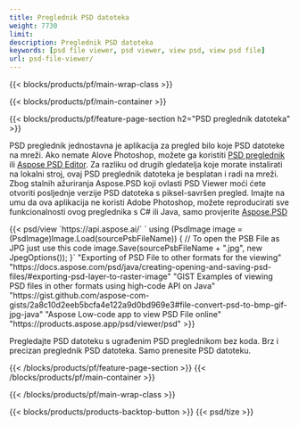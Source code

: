 ```yaml
---
title: Preglednik PSD datoteka
weight: 7730
limit: 
description: Preglednik PSD datoteka
keywords: [psd file viewer, psd viewer, view psd, view psd file]
url: psd-file-viewer/
---
```


{{< blocks/products/pf/main-wrap-class >}}

{{< blocks/products/pf/main-container >}}

{{< blocks/products/pf/feature-page-section h2="PSD preglednik datoteka" >}}
<p>PSD preglednik jednostavna je aplikacija za pregled bilo koje PSD datoteke na mreži. Ako nemate Alove Photoshop, možete ga koristiti <a href="/psd/view/psd-file-viewer">PSD preglednik</a> ili <a href="https://products.aspose.app/psd/editor">Aspose PSD Editor</a>. Za razliku od drugih gledatelja koje morate instalirati na lokalni stroj, ovaj PSD preglednik datoteka je besplatan i radi na mreži. Zbog stalnih ažuriranja Aspose.PSD koji ovlasti PSD Viewer moći ćete otvoriti posljednje verzije PSD datoteka s piksel-savršen pregled. Imajte na umu da ova aplikacija ne koristi Adobe Photoshop, možete reproducirati sve funkcionalnosti ovog preglednika s C# ili Java, samo provjerite <a href="https://products.aspose.com/psd">Aspose.PSD</a></p>
{{< psd/view `https://api.aspose.ai/` 
`    using (PsdImage image = (PsdImage)Image.Load(sourcePsbFileName))
    {
	    // To open the PSB File as JPG just use this code
        image.Save(sourcePsbFileName + ".jpg",  new JpegOptions());
    }` 
"Exporting of PSD File to other formats for the viewing" "https://docs.aspose.com/psd/java/creating-opening-and-saving-psd-files/#exporting-psd-layer-to-raster-image" 
"GIST Examples of viewing PSD files in other formats using high-code API on Java" "https://gist.github.com/aspose-com-gists/2a8c10d2eeb5bcfa4e122a9d0bd969e3#file-convert-psd-to-bmp-gif-jpg-java" 
"Aspose Low-code app to view PSD File online" "https://products.aspose.app/psd/viewer/psd" >}}
<p>Pregledajte PSD datoteku s ugrađenim PSD preglednikom bez koda. Brz i precizan preglednik PSD datoteka. Samo prenesite PSD datoteku.</p>
{{< /blocks/products/pf/feature-page-section >}}
{{< /blocks/products/pf/main-container >}}


{{< /blocks/products/pf/main-wrap-class >}}

{{< blocks/products/products-backtop-button >}}
{{< psd/tize >}}
